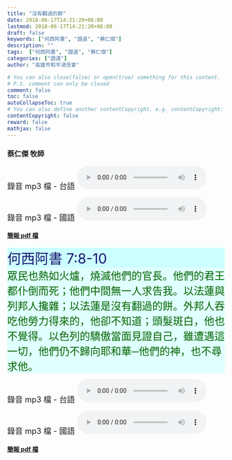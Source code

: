 ```yaml
---
title: "沒有翻過的餅"
date: 2018-06-17T14:21:20+08:00
lastmod: 2018-06-17T14:21:20+08:00
draft: false
keywords: ["何西阿書", "證道", "蔡仁傑"]
description: ""
tags:  ["何西阿書", "證道", "蔡仁傑"]
categories: ["證道"]
author: "高雄市和平浸信會"

# You can also close(false) or open(true) something for this content.
# P.S. comment can only be closed
comment: false
toc: false
autoCollapseToc: true
# You can also define another contentCopyright. e.g. contentCopyright: "This is another copyright."
contentCopyright: false
reward: false
mathjax: false
---
```


### 蔡仁傑 牧師

<font size="4">錄音 mp3 檔 - 台語 </font>
<audio controls src="https://hbc.nctu.me/mp3-s/s20180617t.mp3"></audio>

<font size="4">錄音 mp3 檔 - 國語 </font>
<audio controls src="https://hbc.nctu.me/mp3-s/s20180617c.mp3"></audio>

#### [簡報 pdf 檔](/pdf-s/s20180617.pdf "沒有翻過的餅")

<div style="background-color:#CCFFFF"><font size="6", color="#191970">
何西阿書 7:8-10
</font>
</div>

<div style="background-color:#E0FFFF"><font size="5", color="#006400">
眾民也熱如火爐，燒滅他們的官長。他們的君王都仆倒而死；他們中間無一人求告我。以法蓮與列邦人攙雜；以法蓮是沒有翻過的餅。外邦人吞吃他勞力得來的，他卻不知道；頭髮斑白，他也不覺得。以色列的驕傲當面見證自己，雖遭遇這一切，他們仍不歸向耶和華─他們的神，也不尋求他。
</font>
</div>

<font size="4">錄音 mp3 檔 - 台語 </font>
<audio controls src="https://hbc.nctu.me/mp3-s/s20180617t.mp3"></audio>

<font size="4">錄音 mp3 檔 - 國語 </font>
<audio controls src="https://hbc.nctu.me/mp3-s/s20180617c.mp3"></audio>

#### [簡報 pdf 檔](/pdf-s/s20180617.pdf "沒有翻過的餅")